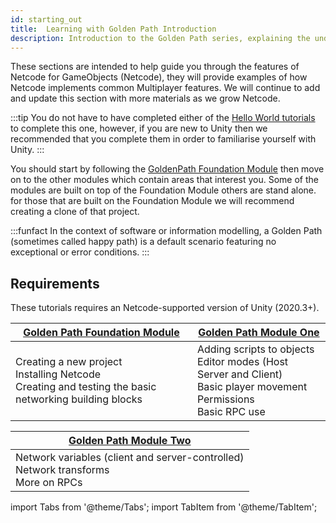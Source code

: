 ```yaml
---
id: starting_out
title:  Learning with Golden Path Introduction
description: Introduction to the Golden Path series, explaining the underliying aim of the series 
---
```


These sections are intended to help guide you through the features of  Netcode for GameObjects (Netcode), they will provide  examples of how Netcode implements common  Multiplayer features. We will continue to add and update this section with more materials as we grow Netcode.  

:::tip
You do not have to have completed either of the [Hello World tutorials](../helloworld/helloworldintro.md) to complete this one, however, if you are new to Unity then we recommended that you complete them in order to familiarise yourself with Unity.
:::

You should start by following the [GoldenPath Foundation Module](../../tutorials/goldenpath_series/goldenpath_foundation_module.md) then move on to the other modules which contain areas that interest you. Some of the modules are built on top of the Foundation Module others are stand alone. for those that are built on the Foundation Module we will recommend creating a clone of that project.

:::funfact
In the context of software or information modelling, a Golden Path (sometimes called happy path) is a default scenario featuring no exceptional or error conditions.
:::


## Requirements

These tutorials requires an Netcode-supported version of Unity (2020.3+).


<div class="table-columns-plain">

 
|<div class="buttons-pages"><a class="button button--outline button--secondary button--lg" href="goldenpath_foundation_module">Golden Path Foundation Module</a></div>| <div class="buttons-pages"><a class="button button--outline button--secondary button--lg" href="goldenpath_one"> Golden Path Module One</a></div>| 
| --- | --- |
| Creating a new project<br/>  Installing Netcode<br/>   Creating and testing the basic networking building blocks<br/> |   Adding scripts to objects<br/> Editor modes (Host Server and Client)<br/> Basic player movement<br/>Permissions <br/>Basic RPC use  |
</div>
<div class="table-columns-plain">

| <div class="buttons-pages"><a class="button button--outline button--secondary button--lg" href="goldenpath_two">Golden Path Module Two</a></div>|
| --- | 
|  Network variables (client and server-controlled)<br/> Network transforms <br/> More on RPCs|


</div>


import Tabs from '@theme/Tabs';
import TabItem from '@theme/TabItem';








